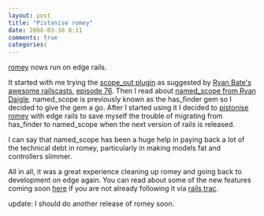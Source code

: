 ```yaml
---
layout: post
title: "Pistonise romey"
date: 2008-03-30 8:11
comments: true
categories: 
---
```


<p><a href="http://rubyforge.org/projects/romey">romey</a> nows run on edge rails.</p>

<p>It started with me trying the <a href="http://agilewebdevelopment.com/plugins/scope_out">scope_out plugin</a> as suggested by <a href="http://railscasts.com/">Ryan Bate's awesome railscasts</a>, <a href="http://railscasts.com/episodes/76">episode 76</a>. Then I read about <a href="http://ryandaigle.com/articles/2008/3/24/what-s-new-in-edge-rails-has-finder-functionality">named_scope from Ryan Daigle</a>. named_scope is previously known as the has_finder gem so I decided to give the gem a go. After I started using it I decided to <a href="http://piston.rubyforge.org/">pistonise romey</a> with edge rails to save myself the trouble of migrating from has_finder to named_scope when the next version of rails is released.</p>

<p>I can say that named_scope has been a huge help in paying back a lot of the technical debt in romey, particularly in making models fat and controllers slimmer.</p>

<p>All in all, it was a great experience cleaning up romey and going back to development on edge again. You can read about some of the new features coming soon <a href="http://blog.caboo.se/articles/2008/3/30/exciting-times-in-rails-land">here</a> if you are not already following it via <a href="http://dev.rubyonrails.org/">rails trac</a>.</p>

<p>update: I should do another release of romey soon.</p>

